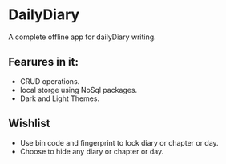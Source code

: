 # DailyDiary
 A complete offline app for dailyDiary writing.
## Fearures in it:
- CRUD operations.
- local storge using NoSql packages.
- Dark and Light Themes.

## Wishlist
- Use bin code and fingerprint to lock diary or chapter or day.
- Choose to hide any diary or chapter or day. 
